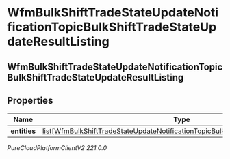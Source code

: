 # WfmBulkShiftTradeStateUpdateNotificationTopicBulkShiftTradeStateUpdateResultListing

## WfmBulkShiftTradeStateUpdateNotificationTopicBulkShiftTradeStateUpdateResultListing

## Properties

|Name | Type | Description | Notes|
|------------ | ------------- | ------------- | -------------|
| **entities** | [list[WfmBulkShiftTradeStateUpdateNotificationTopicBulkShiftTradeStateUpdateResult]](WfmBulkShiftTradeStateUpdateNotificationTopicBulkShiftTradeStateUpdateResult) |  | [optional] |



_PureCloudPlatformClientV2 221.0.0_

